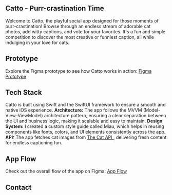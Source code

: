 <h2>Catto - Purr-crastination Time</h2>

Welcome to Catto, the playful social app designed for those moments of purr-crastination! Browse through an endless stream of adorable cat photos, add witty captions, and vote for your favorites. It's a fun and simple competition to discover the most creative or funniest caption, all while indulging in your love for cats.



<h2>Prototype</h2>

Explore the Figma prototype to see how Catto works in action: <a href="https://www.figma.com/proto/vrgbscCKY5LCitapECCcPe/Catto?node-id=101-1772&node-type=frame&t=aCkf2EBBqGGAHu59-1&scaling=scale-down&content-scaling=fixed&page-id=67%3A1024&starting-point-node-id=101%3A2098">Figma Prototype</a>



<h2>Tech Stack</h2>

Catto is built using Swift and the SwiftUI framework to ensure a smooth and native iOS experience.
<strong>Architecture:</strong> The app follows the MVVM (Model-View-ViewModel) architecture pattern, ensuring a clear separation between the UI and business logic, making it scalable and easy to maintain.
<strong>Design System:</strong> I created a custom style guide called Miau, which helps in reusing components like fonts, colors, and UI elements consistently across the app.
<strong>API:</strong> The app fetches cat images from <a href="https://thecatapi.com"> The Cat API </a>, delivering fresh content for endless captioning fun.



<h2>App Flow</h2>

Check out the overall flow of the app on Figma: <a href="https://www.figma.com/board/VkA9bMNOvyaWBL1G9CDR3d/Catto--Flow?node-id=0-1&t=PXexfOwLqN3cE470-1">App Flow</a>



<h2>Contact</h2>
 <a href="https://meunomeecris.com> meunomeecris.com </a>
